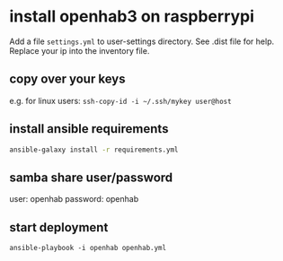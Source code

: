 # install openhab3 on raspberrypi

Add a file ```settings.yml``` to user-settings directory. See .dist file for help.
Replace your ip into the inventory file. 
## copy over your keys

e.g. for linux users: 
```ssh-copy-id -i ~/.ssh/mykey user@host```

## install ansible requirements

```bash
ansible-galaxy install -r requirements.yml
```

## samba share user/password

user: openhab
password: openhab

## start deployment

```ansible-playbook -i openhab openhab.yml```